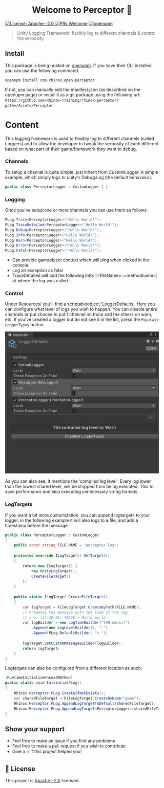 <h1 align="center">Welcome to Perceptor 👋</h1>
<p>
  <a href="https://www.apache.org/licenses/LICENSE-2.0.txt" target="_blank">
    <img alt="License: Apache--2.0" src="https://img.shields.io/badge/License-Apache--2.0-yellow.svg" />
  </a>
  <a href="https://github.com/Rhinox-Training/rhinox-perceptor/pulls"><img src="https://camo.githubusercontent.com/39f0f598b3d29424cde0684dbfe69f5a313b84bc2bf9e72f9c2cede374c82d80/68747470733a2f2f696d672e736869656c64732e696f2f62616467652f5052732d77656c636f6d652d626c75652e737667" alt="PRs Welcome" data-canonical-src="https://img.shields.io/badge/PRs-welcome-blue.svg" style="max-width: 100%;"></a>
  <a href="https://openupm.com/packages/com.rhinox.open.perceptor/" target="_blank">
    <img alt="openupm" src="https://img.shields.io/npm/v/com.rhinox.open.perceptor?label=openupm&registry_uri=https://package.openupm.com" />
  </a>
</p>

> Unity Logging Framework: flexibly log to different channels & control the verbosity

## Install

This package is being hosted on [openupm](https://openupm.com/packages/com.rhinox.open.perceptor/).
If you have their CLI installed you can use the following command.

```sh
openupm install com.rhinox.open.perceptor
```

If not, you can manually edit the manifest.json (as described on the openupm page) or install it as a git package using the following url:
`https://github.com/Rhinox-Training/rhinox-perceptor?path=/Assets/Perceptor`

# Content

This logging framework is used to flexibly log to different channels (called Loggers) and to allow the developer to tweak the verbosity of each different based on what part of their game/framework they want to debug.

### Channels

To setup a channel is quite simple, just inherit from CustomLogger. A simple example, which simply logs to unity's Debug.Log (the default behaviour).

```cs
public class PerceptorLogger : CustomLogger { }
```

### Logging

Once you've setup one or more channels you can use them as follows:

```cs
PLog.Trace<PerceptorLogger>("Hello World!");
PLog.TraceDetailed<PerceptorLogger>("Hello World!");
PLog.Debug<PerceptorLogger>("Hello World!");
PLog.Info<PerceptorLogger>("Hello World!");
PLog.Warn<PerceptorLogger>("Hello World!");
PLog.Error<PerceptorLogger>("Hello World!");
PLog.Fatal<PerceptorLogger>("Hello World!");
```
- Can provide gameobject context which will ping when clicked in the console
- Log an exception as fatal
- TraceDetailed will add the following info: [\<FileName>::\<methodname>] of where the log was called.

### Control

Under Resources/ you'll find a scriptableobject 'LoggerDefaults'. Here you can configure what level of logs you wish to happen. You can disable entire channels or put choose to put 1 channel on trace and the others on warn, etc.
If you've created a logger but do not see it in the list, press the `Populate LoggerTypes` button.


![LoggerDefaults](LoggerDefaults.png)

As you can also see, it mentions the 'compiled log level'. Every log lower than the lowest shared level, will be stripped from being executed. This to save performance and skip executing unnecessary string formats.

### LogTargets

If you want a bit more customization, you can append logtargets to your logger, in the following example it will also logs to a file, and add a timestamp before the message.

```cs
public class PerceptorLogger : CustomLogger
{
    public const string FILE_NAME = "perceptor.log";

    protected override ILogTarget[] GetTargets()
    {
        return new ILogTarget[] {
            new UnityLogTarget(),
            CreateFileTarget()
        };
    }

    public static ILogTarget CreateFileTarget()
    {
        var logTarget = FileLogTarget.CreateByPath(FILE_NAME);
        // Prepends the message with the time of the log
        // i.e. [17:20:05] TRACE > Hello World
        var logBuilder = new LogTimeBuilder("[HH:mm:ss]") 
            .Append(new LogLevelBuilder(), " ")
            .Append(PLog.DefaultBuilder, "> "); 

        logTarget.SetCustomMessageBuilder(logBuilder);
        return logTarget;
    }
}
```

Logtargets can also be configured from a different location as such:

```cs
[RuntimeInitializeOnLoadMethod]
public static void InitializePLog()
{
    Rhinox.Perceptor.PLog.CreateIfNotExists();
    var sharedFileTarget = FileLogTarget.CreateByName("game");
    Rhinox.Perceptor.PLog.AppendLogTargetToDefault(sharedFileTarget);
    Rhinox.Perceptor.PLog.AppendLogTarget<PerceptorLogger>(sharedFileTarget);
}
```

## Show your support

- Feel free to make an issue if you find any problems
- Feel free to make a pull request if you wish to contribute
- Give a ⭐️ if this project helped you!

## 📝 License

This project is [Apache--2.0](https://www.apache.org/licenses/LICENSE-2.0.txt) licensed.